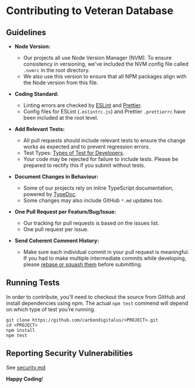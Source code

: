 # Contributing to Veteran Database

## Guidelines

-   **Node Version:**

    -   Our projects all use Node Version Manager (NVM). To ensure consistency in versioning, we've included the NVM config file called `.nvmrc` in the root directory.
    -   We also use this version to ensure that all NPM packages align with the Node version from this file.

-   **Coding Standard:**

    -   Linting errors are checked by [ESLint][link-eslint] and [Prettier][link-prettier].
    -   Config files for ESLint (`.eslintrc.js`) and Prettier `.prettierrc` have been included at the root level.

-   **Add Relevant Tests:**

    -   All pull requests should include relevant tests to ensure the change works as expected and to prevent regression errors.
    -   Test Types: [Types of Test for Developers][link-test-types].
    -   Your code may be rejected for failure to include tests. Please be prepared to rectify this if you submit without tests.

-   **Document Changes in Behaviour:**

    -   Some of our projects rely on inline TypeScript documentation, powered by [TypeDoc][link-typedoc].
    -   Some changes may also include GitHub `*.md` updates too.

-   **One Pull Request per Feature/Bug/Issue:**

    -   Our tracking for pull requests is based on the issues list.
    -   One pull request per issue.

-   **Send Coherent Comment History:**

    -   Make sure each individual commit in your pull request is meaningful. If you had to make multiple intermediate commits while developing, please [rebase or squash them][link-git-rebase] before submitting.

## Running Tests

In order to contribute, you'll need to checkout the source from GitHub and
install dependencies using npm. The actual `npm test` commend will depend on which type of test you're running.

```
git clone https://github.com/carbondigitalus/<PROJECT>.git
cd <PROJECT>
npm install
npm test
```

## Reporting Security Vulnerabilities

See [security.md](security.md)

**Happy Coding**!

[link-git-rebase]: http://www.git-scm.com/book/en/v2/Git-Tools-Rewriting-History#Changing-Multiple-Commit-Messages
[link-eslint]: https://eslint.org/
[link-prettier]: https://prettier.io/
[link-test-types]: https://semaphoreci.com/blog/20-types-of-testing-developers-should-know
[link-typedoc]: https://typedoc.org/guides/doccomments/
